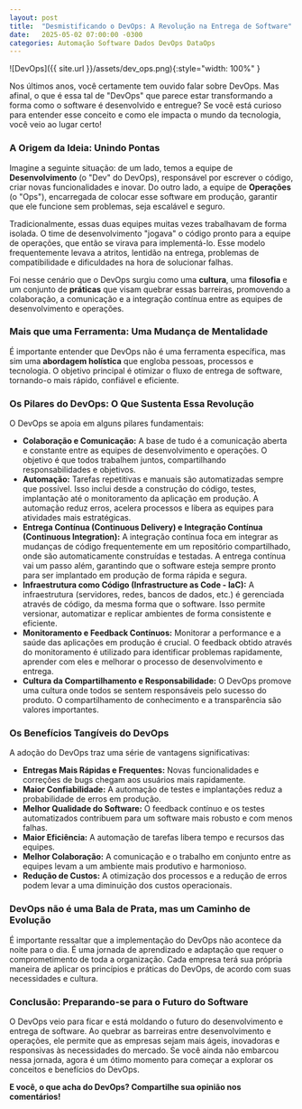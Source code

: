 ```yaml
---
layout: post
title:  "Desmistificando o DevOps: A Revolução na Entrega de Software"
date:   2025-05-02 07:00:00 -0300
categories: Automação Software Dados DevOps DataOps
---
```


![DevOps]({{ site.url }}/assets/dev_ops.png){:style="width: 100%" }

Nos últimos anos, você certamente tem ouvido falar sobre DevOps. Mas afinal, o que é essa tal de "DevOps" que parece estar transformando a forma como o software é desenvolvido e entregue? Se você está curioso para entender esse conceito e como ele impacta o mundo da tecnologia, você veio ao lugar certo!

### A Origem da Ideia: Unindo Pontas

Imagine a seguinte situação: de um lado, temos a equipe de **Desenvolvimento** (o "Dev" do DevOps), responsável por escrever o código, criar novas funcionalidades e inovar. Do outro lado, a equipe de **Operações** (o "Ops"), encarregada de colocar esse software em produção, garantir que ele funcione sem problemas, seja escalável e seguro.

Tradicionalmente, essas duas equipes muitas vezes trabalhavam de forma isolada. O time de desenvolvimento "jogava" o código pronto para a equipe de operações, que então se virava para implementá-lo. Esse modelo frequentemente levava a atritos, lentidão na entrega, problemas de compatibilidade e dificuldades na hora de solucionar falhas.

Foi nesse cenário que o DevOps surgiu como uma **cultura**, uma **filosofia** e um conjunto de **práticas** que visam quebrar essas barreiras, promovendo a colaboração, a comunicação e a integração contínua entre as equipes de desenvolvimento e operações.

### Mais que uma Ferramenta: Uma Mudança de Mentalidade

É importante entender que DevOps não é uma ferramenta específica, mas sim uma **abordagem holística** que engloba pessoas, processos e tecnologia. O objetivo principal é otimizar o fluxo de entrega de software, tornando-o mais rápido, confiável e eficiente.

### Os Pilares do DevOps: O Que Sustenta Essa Revolução

O DevOps se apoia em alguns pilares fundamentais:

* **Colaboração e Comunicação:** A base de tudo é a comunicação aberta e constante entre as equipes de desenvolvimento e operações. O objetivo é que todos trabalhem juntos, compartilhando responsabilidades e objetivos.
* **Automação:** Tarefas repetitivas e manuais são automatizadas sempre que possível. Isso inclui desde a construção do código, testes, implantação até o monitoramento da aplicação em produção. A automação reduz erros, acelera processos e libera as equipes para atividades mais estratégicas.
* **Entrega Contínua (Continuous Delivery) e Integração Contínua (Continuous Integration):** A integração contínua foca em integrar as mudanças de código frequentemente em um repositório compartilhado, onde são automaticamente construídas e testadas. A entrega contínua vai um passo além, garantindo que o software esteja sempre pronto para ser implantado em produção de forma rápida e segura.
* **Infraestrutura como Código (Infrastructure as Code - IaC):** A infraestrutura (servidores, redes, bancos de dados, etc.) é gerenciada através de código, da mesma forma que o software. Isso permite versionar, automatizar e replicar ambientes de forma consistente e eficiente.
* **Monitoramento e Feedback Contínuos:** Monitorar a performance e a saúde das aplicações em produção é crucial. O feedback obtido através do monitoramento é utilizado para identificar problemas rapidamente, aprender com eles e melhorar o processo de desenvolvimento e entrega.
* **Cultura da Compartilhamento e Responsabilidade:** O DevOps promove uma cultura onde todos se sentem responsáveis pelo sucesso do produto. O compartilhamento de conhecimento e a transparência são valores importantes.

### Os Benefícios Tangíveis do DevOps

A adoção do DevOps traz uma série de vantagens significativas:

* **Entregas Mais Rápidas e Frequentes:** Novas funcionalidades e correções de bugs chegam aos usuários mais rapidamente.
* **Maior Confiabilidade:** A automação de testes e implantações reduz a probabilidade de erros em produção.
* **Melhor Qualidade do Software:** O feedback contínuo e os testes automatizados contribuem para um software mais robusto e com menos falhas.
* **Maior Eficiência:** A automação de tarefas libera tempo e recursos das equipes.
* **Melhor Colaboração:** A comunicação e o trabalho em conjunto entre as equipes levam a um ambiente mais produtivo e harmonioso.
* **Redução de Custos:** A otimização dos processos e a redução de erros podem levar a uma diminuição dos custos operacionais.

### DevOps não é uma Bala de Prata, mas um Caminho de Evolução

É importante ressaltar que a implementação do DevOps não acontece da noite para o dia. É uma jornada de aprendizado e adaptação que requer o comprometimento de toda a organização. Cada empresa terá sua própria maneira de aplicar os princípios e práticas do DevOps, de acordo com suas necessidades e cultura.

### Conclusão: Preparando-se para o Futuro do Software

O DevOps veio para ficar e está moldando o futuro do desenvolvimento e entrega de software. Ao quebrar as barreiras entre desenvolvimento e operações, ele permite que as empresas sejam mais ágeis, inovadoras e responsivas às necessidades do mercado. Se você ainda não embarcou nessa jornada, agora é um ótimo momento para começar a explorar os conceitos e benefícios do DevOps.

**E você, o que acha do DevOps? Compartilhe sua opinião nos comentários!**

